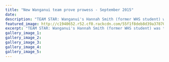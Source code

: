```yaml
---
title: "New Wanganui team prove prowess - September 2015"
date: 
description: "TEAM STAR: Wanganui's Hannah Smith (former WHS student) was the best local performer at the artistic skating national championships in Taranaki, Wanganui Chronicle article on 11/9/15..."
featured_image: http://c1940652.r52.cf0.rackcdn.com/55f1f8deb8d39a378700002a/Skating-former-Hannah-Smith-11.9.15.jpg
excerpt: "TEAM STAR: Wanganui's Hannah Smith (former WHS student) was the best local performer at the artistic skating national championships in Taranaki."
gallery_image_1: 
gallery_image_2: 
gallery_image_3: 
gallery_image_4: 
gallery_image_5: 
---
```

